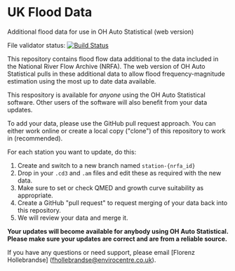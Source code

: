 # UK Flood Data

Additional flood data for use in OH Auto Statistical (web version)

File validator status: [![Build Status](https://travis-ci.org/faph/flood-data.svg)](https://travis-ci.org/faph/flood-data)

This repository contains flood flow data additional to the data included in
the National River Flow Archive (NRFA). The web version of OH Auto Statistical
pulls in these additional data to allow flood frequency-magnitude estimation
using the most up to date data available.

This respository is available for *anyone* using the OH Auto Statistical
software. Other users of the software will also benefit from your data
updates.

To add your data, please use the GitHub pull request approach. You can either
work online or create a local copy ("clone") of this repository to work in
(recommended).

For each station you want to update, do this:

1. Create and switch to a new branch named `station-{nrfa_id}`
2. Drop in your `.cd3` and `.am` files and edit these as required with the new
   data.
3. Make sure to set or check QMED and growth curve suitability as appropriate.
4. Create a GitHub "pull request" to request merging of your data back into
   this repository.
5. We will review your data and merge it.

**Your updates will become available for anybody using OH Auto Statistical.
Please make sure your updates are correct and are from a reliable source.**

If you have any questions or need support, please email [Florenz Hollebrandse]
(fhollebrandse@envirocentre.co.uk).
